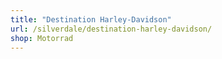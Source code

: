 ```yaml
---
title: "Destination Harley-Davidson"
url: /silverdale/destination-harley-davidson/
shop: Motorrad
---
```

